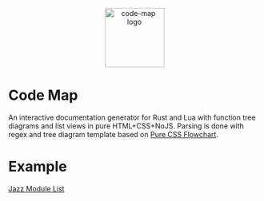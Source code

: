 <p align="center"><img width="119" src="https://i.imgur.com/tbXrDvO.png" alt="code-map logo">

# Code Map
An interactive documentation generator for Rust and Lua with function tree diagrams and list views in pure HTML+CSS+NoJS.  Parsing is done with regex and tree diagram template based on [Pure CSS Flowchart](https://codepen.io/round/pen/RgpEoE).

# Example
  
[Jazz Module List](https://jazzdotdev.github.io/jazz-docs/module_list.html)
